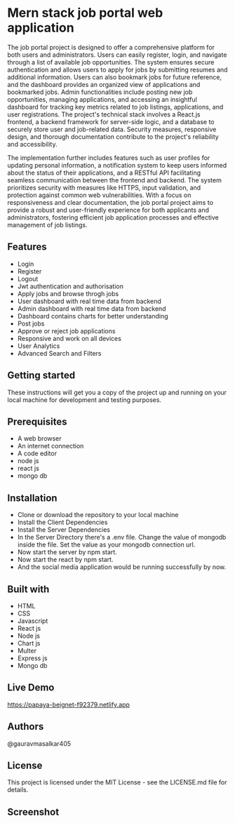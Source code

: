 # Mern stack job portal web application

The job portal project is designed to offer a comprehensive platform for both users and administrators. Users can easily register, login, and navigate through a list of available job opportunities. The system ensures secure authentication and allows users to apply for jobs by submitting resumes and additional information. Users can also bookmark jobs for future reference, and the dashboard provides an organized view of applications and bookmarked jobs. Admin functionalities include posting new job opportunities, managing applications, and accessing an insightful dashboard for tracking key metrics related to job listings, applications, and user registrations. The project's technical stack involves a React.js frontend, a backend framework for server-side logic, and a database to securely store user and job-related data. Security measures, responsive design, and thorough documentation contribute to the project's reliability and accessibility.

The implementation further includes features such as user profiles for updating personal information, a notification system to keep users informed about the status of their applications, and a RESTful API facilitating seamless communication between the frontend and backend. The system prioritizes security with measures like HTTPS, input validation, and protection against common web vulnerabilities. With a focus on responsiveness and clear documentation, the job portal project aims to provide a robust and user-friendly experience for both applicants and administrators, fostering efficient job application processes and effective management of job listings.

## Features

- Login
- Register
- Logout
- Jwt authentication and authorisation
- Apply jobs and browse throgh jobs
- User dashboard with real time data from backend
- Admin dashboard with real time data from backend
- Dashboard contains charts for better understanding
- Post jobs
- Approve or reject job applications
- Responsive and work on all devices
- User Analytics
- Advanced Search and Filters

## Getting started

These instructions will get you a copy of the project up and running on your local machine for development and testing purposes.

## Prerequisites

- A web browser
- An internet connection
- A code editor
- node js
- react js
- mongo db

## Installation

- Clone or download the repository to your local machine
- Install the Client Dependencies
- Install the Server Dependencies
- In the Server Directory there's a .env file. Change the value of mongodb inside the file. Set the value as your mongodb connection url.
- Now start the server by npm start.
- Now start the react by npm start.
- And the social media application would be running successfully by now.

## Built with

- HTML
- CSS
- Javascript
- React js
- Node js
- Chart js
- Multer
- Express js
- Mongo db

## Live Demo

https://papaya-beignet-f92379.netlify.app

## Authors

@gauravmasalkar405

## License

This project is licensed under the MIT License - see the LICENSE.md file for details.

## Screenshot
